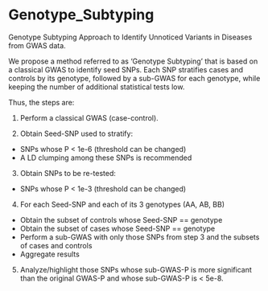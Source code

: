 # Genotype_Subtyping
Genotype Subtyping Approach to Identify Unnoticed Variants in Diseases from GWAS data.

We propose a method referred to as ‘Genotype Subtyping’ that is based on a classical GWAS to identify seed SNPs. Each SNP stratifies cases and controls by its genotype, followed by a sub-GWAS for each genotype, while keeping the number of additional statistical tests low.

Thus, the steps are:

1) Perform a classical GWAS (case-control).
   
2) Obtain Seed-SNP used to stratify:
  - SNPs whose P < 1e-6 (threshold can be changed)
  - A LD clumping among these SNPs is recommended
    
3) Obtain SNPs to be re-tested: 
  - SNPs whose P < 1e-3 (threshold can be changed)
    
4) For each Seed-SNP and each of its 3 genotypes (AA, AB, BB)
  - Obtain the subset of controls whose Seed-SNP == genotype
  - Obtain the subset of cases whose Seed-SNP == genotype
  - Perform a sub-GWAS with only those SNPs from step 3 and the subsets of cases and controls
  - Aggregate results

5) Analyze/highlight those SNPs whose sub-GWAS-P is more significant than the original GWAS-P and whose sub-GWAS-P is < 5e-8.


